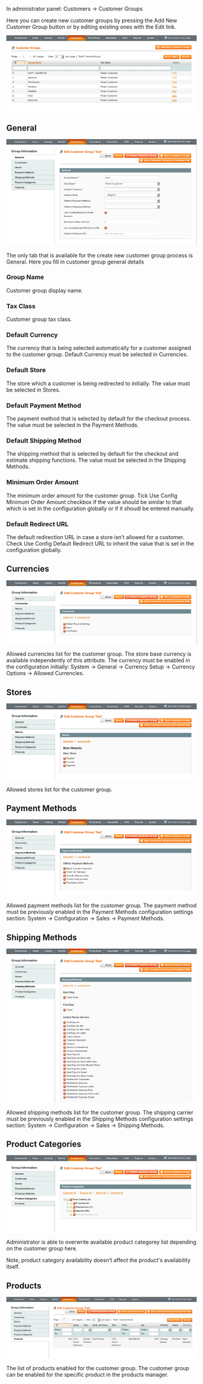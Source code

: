In administrator panel: Customers -> Customer Groups

Here you can create new customer groups by pressing the Add New Customer Group button or by editing existing ones with the Edit link.

![Customer Groups Manager - Manage Customer Groups](customer-group-customer-group.png)
 
## General

![Customer Groups Manager - Manage Customer Groups - Add / Edit Customer Group - General](customer-group-customer-group-edit-general.png) 

The only tab that is available for the create new customer group process is General. Here you fill in customer group general details

### Group Name

Customer group display name.

### Tax Class

Customer group tax class.

### Default Currency

The currency that is being selected automatically for a customer assigned to the customer group. Default Currency must be selected in Currencies.

### Default Store

The store which a customer is being redirected to initially. The value must be selected in Stores.

### Default Payment Method

The payment method that is selected by default for the checkout process. The value must be selected in the Payment Methods.

### Default Shipping Method

The shipping method that is selected by default for the checkout and estimate shipping functions. The value must be selected in the Shipping Methods.

### Minimum Order Amount

The minimum order amount for the customer group. Tick Use Config Minimum Order Amount checkbox if the value should be similar to that which is set in the configuration globally or if it shoudl be entered manually. 

### Default Redirect URL

The default redirection URL in case a store isn’t allowed for a customer. Check Use Config Default Redirect URL to inherit the value that is set in the configuration globally.

## Currencies

![Customer Groups Manager - Manage Customer Groups - Add / Edit Customer Group - Currencies](customer-group-customer-group-edit-currencies.png) 

Allowed currencies list for the customer group. The store base currency is available independently of this attribute. The currency must be enabled in the configuration initially: System -> General -> Currency Setup -> Currency Options -> Allowed Currencies.

## Stores

![Customer Groups Manager - Manage Customer Groups - Add / Edit Customer Group - Stores](customer-group-customer-group-edit-stores.png) 

Allowed stores list for the customer group.

## Payment Methods

![Customer Groups Manager - Manage Customer Groups - Add / Edit Customer Group - Payment Methods](customer-group-customer-group-edit-payment-methods.png) 

Allowed payment methods list for the customer group. The payment method must be previously enabled in the Payment Methods configuration settings section: System -> Configuration -> Sales -> Payment Methods.

## Shipping Methods

![Customer Groups Manager - Manage Customer Groups - Add / Edit Customer Group - Shipping Methods](customer-group-customer-group-edit-shipping-methods.png) 

Allowed shipping methods list for the customer group. The shipping carrier must be previously enabled in the Shipping Methods configuration settings section: System -> Configuration -> Sales -> Shipping Methods.

## Product Categories

![Customer Groups Manager - Manage Customer Groups - Add / Edit Customer Group - Product Categories](customer-group-customer-group-edit-product-categories.png) 

Administrator is able to overwrite available product categorey list depending on the customer group here.

Note, product category availability doesn’t affect the product's availability itself.

## Products

![Customer Groups Manager - Manage Customer Groups - Add / Edit Customer Group - Products](customer-group-customer-group-edit-products.png) 

The list of products enabled for the customer group. The customer group can be enabled for the specific product in the products manager.
